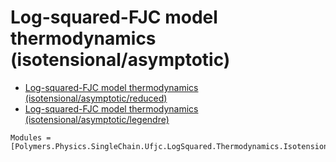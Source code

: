 # Log-squared-FJC model thermodynamics (isotensional/asymptotic)

  * [Log-squared-FJC model thermodynamics (isotensional/asymptotic/reduced)](../../../../../../reduced)
  * [Log-squared-FJC model thermodynamics (isotensional/asymptotic/legendre)](../../../../../../legendre)

```@autodocs
Modules = [Polymers.Physics.SingleChain.Ufjc.LogSquared.Thermodynamics.Isotensional.Asymptotic]
```
